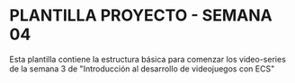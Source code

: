 # PLANTILLA PROYECTO - SEMANA 04

Esta plantilla contiene la estructura básica para comenzar los video-series de la semana 3 de "Introducción al desarrollo de videojuegos con ECS"
